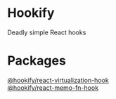 # Hookify
Deadly simple React hooks

# Packages
[@hookify/react-virtualization-hook](/packages/react-virtualization-hook)  
[@hookify/react-memo-fn-hook](/packages/react-memo-fn-hook)
